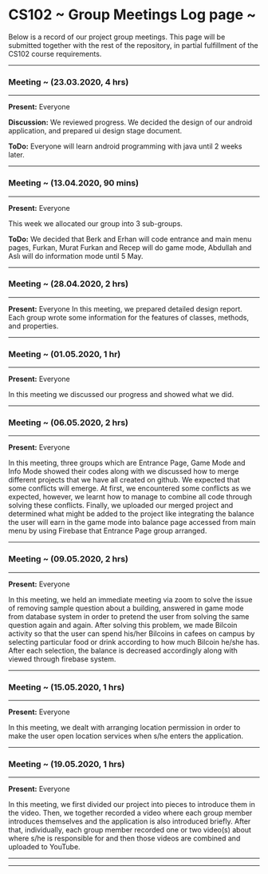 # CS102 ~ Group Meetings Log page ~

Below is a record of our project group meetings. This page will be submitted together with the rest of the repository, in partial fulfillment of the CS102 course requirements.

****
### Meeting ~ (23.03.2020, 4 hrs)
****
**Present:** Everyone

**Discussion:** 
We reviewed progress. We decided the design of our android application, and prepared ui design stage document.

**ToDo:** Everyone will learn android programming with java until 2 weeks later.

****
### Meeting ~ (13.04.2020, 90 mins)
****
**Present:** Everyone

This week we allocated our group into 3 sub-groups. 

**ToDo:** We decided that Berk and Erhan will code entrance and main menu pages, Furkan, Murat Furkan and Recep will do game mode, Abdullah and Aslı will do information mode until 5 May.

****
### Meeting ~ (28.04.2020, 2 hrs)
****
**Present:** Everyone
In this meeting, we prepared detailed design report. Each group wrote some information for the features of classes, methods, and properties. 

****
### Meeting ~ (01.05.2020, 1 hr)
****
**Present:** Everyone

In this meeting we discussed our progress and showed what we did.

****
### Meeting ~ (06.05.2020, 2 hrs)
****
**Present:** Everyone

In this meeting, three groups which are Entrance Page, Game Mode and Info Mode showed their codes along with we discussed how to merge different projects that we have all created on github. We expected that some conflicts will emerge. At first, we encountered some conflicts as we expected, however, we learnt how to manage to combine all code through solving these conflicts. Finally, we uploaded our merged project and determined what might be added to the project like integrating the balance the user will earn in the game mode into balance page accessed from main menu by using Firebase that Entrance Page group arranged.

****
### Meeting ~ (09.05.2020, 2 hrs)
****
**Present:** Everyone

In this meeting, we held an immediate meeting via zoom to solve the issue of removing sample question about a building, answered in game mode from database system in order to pretend the user from solving the same question again and again. After solving this problem, we made Bilcoin activity so that the user can spend his/her Bilcoins in cafees on campus by selecting particular food or drink according to how much Bilcoin he/she has. After each selection, the balance is decreased accordingly along with viewed through firebase system.

****

### Meeting ~ (15.05.2020, 1 hrs)
****
**Present:** Everyone

In this meeting, we dealt with arranging location permission in order to make the user open location services when s/he enters the application.

****

### Meeting ~ (19.05.2020, 1 hrs)
****
**Present:** Everyone

In this meeting, we first divided our project into pieces to introduce them in the video. Then, we together recorded a video where each group member introduces themselves and the application is also introduced briefly. After that, individually, each group member recorded one or two video(s) about where s/he is responsible for and then those videos are combined and uploaded to YouTube.

****
****
